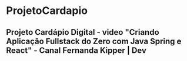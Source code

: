 # ProjetoCardapio
## Projeto Cardápio Digital - video "Criando Aplicação Fullstack do Zero com Java Spring e React" - Canal Fernanda Kipper | Dev
